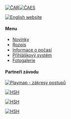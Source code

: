 [![ČAR](/images/car.gif)](http://www.rogaining.cz/)[![ČAES](/images/caes-cerna.gif)](http://www.caes.cz/)

[![English website](/images/enflag.png)](/en/)

#### Menu

* [Novinky](/cs/)
* [Rozpis](rozpis.html)
* [Informace o počasí](pocasi.html)
* [Přihláškový systém](https://entries.mcr2025.rogaining.cz/cs/)
* [Fotogalerie](fota.html)<br/>

#### Partneři závodu

[![Playmap - zákresy postupů](/images/playmap.png)](http://play-map.com/)

[![HSH](/images/hsh.png)](http://www.hsh.cz/)

[![HSH](/images/lupine.png)](http://www.lupine.cz/)

[![HSH](/images/suunto.png)](http://www.suuntocz.cz/)
